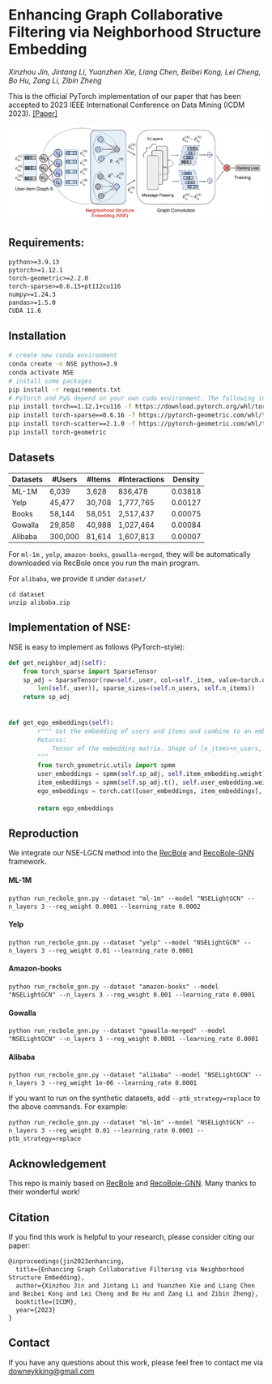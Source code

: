 # Enhancing Graph Collaborative Filtering via Neighborhood Structure Embedding

*Xinzhou Jin, Jintang Li, Yuanzhen Xie, Liang Chen, Beibei Kong, Lei Cheng, Bo Hu, Zang Li, Zibin Zheng*

This is the official PyTorch implementation of our paper that has been accepted to 2023 IEEE International Conference on Data Mining (ICDM 2023). [[Paper]](https://ieeexplore.ieee.org/document/10415768)

<img src="./figure/fig.png" alt="fig" style="zoom:100%;" />



## Requirements:

```
python>=3.9.13
pytorch>=1.12.1
torch-geometric>=2.2.0
torch-sparse>=0.6.15+pt112cu116
numpy>=1.24.3
pandas>=1.5.0
CUDA 11.6
```



## Installation

```bash
# create new conda environment
conda create -n NSE python=3.9
conda activate NSE
# install some packages
pip install -r requirements.txt
# PyTorch and PyG depend on your own cuda environment. The following instructions are for CUDA11.6.
pip install torch==1.12.1+cu116 -f https://download.pytorch.org/whl/torch/
pip install torch-sparse==0.6.16 -f https://pytorch-geometric.com/whl/torch-1.12.1+cu116.html
pip install torch-scatter==2.1.0 -f https://pytorch-geometric.com/whl/torch-1.12.1+cu116.html
pip install torch-geometric
```



## Datasets

| Datasets | #Users  | #Items | #Interactions | Density |
| -------- | ------- | ------ | ------------- | ------- |
| ML-1M    | 6,039   | 3,628  | 836,478       | 0.03818 |
| Yelp     | 45,477  | 30,708 | 1,777,765     | 0.00127 |
| Books    | 58,144  | 58,051 | 2,517,437     | 0.00075 |
| Gowalla  | 29,858  | 40,988 | 1,027,464     | 0.00084 |
| Alibaba  | 300,000 | 81,614 | 1,607,813     | 0.00007 |

For `ml-1m` , `yelp`, `amazon-books`, `gowalla-merged`, they will be automatically downloaded via RecBole once you run the main program.

For `alibaba`, we provide it under `dataset/`

```
cd dataset
unzip alibaba.zip
```



## Implementation of NSE:

NSE is easy to implement as follows (PyTorch-style):

```python
def get_neighbor_adj(self):
    from torch_sparse import SparseTensor
    sp_adj = SparseTensor(row=self._user, col=self._item, value=torch.ones(
        len(self._user)), sparse_sizes=(self.n_users, self.n_items))
    return sp_adj


def get_ego_embeddings(self):
        r""" Get the embedding of users and items and combine to an embedding matrix.
        Returns:
            Tensor of the embedding matrix. Shape of [n_items+n_users, embedding_dim]
        """
        from torch_geometric.utils import spmm
        user_embeddings = spmm(self.sp_adj, self.item_embedding.weight).to_dense()
        item_embeddings = spmm(self.sp_adj.t(), self.user_embedding.weight).to_dense()
        ego_embeddings = torch.cat([user_embeddings, item_embeddings], dim=0)

        return ego_embeddings
```



## Reproduction

We integrate our NSE-LGCN method into the [RecBole](https://recbole.io/) and [RecoBole-GNN](https://github.com/RUCAIBox/RecBole-GNN) framework.

#### ML-1M


```
python run_recbole_gnn.py --dataset "ml-1m" --model "NSELightGCN" --n_layers 3 --reg_weight 0.0001 --learning_rate 0.0002
```

#### Yelp


```
python run_recbole_gnn.py --dataset "yelp" --model "NSELightGCN" --n_layers 3 --reg_weight 0.01 --learning_rate 0.0001
```

#### Amazon-books


```
python run_recbole_gnn.py --dataset "amazon-books" --model "NSELightGCN" --n_layers 3 --reg_weight 0.001 --learning_rate 0.0001
```

#### Gowalla


```
python run_recbole_gnn.py --dataset "gowalla-merged" --model "NSELightGCN" --n_layers 3 --reg_weight 0.0001 --learning_rate 0.0001
```

#### Alibaba


```
python run_recbole_gnn.py --dataset "alibaba" --model "NSELightGCN" --n_layers 3 --reg_weight 1e-06 --learning_rate 0.0001
```





If you want to run on the synthetic datasets, add `--ptb_strategy=replace` to the above commands. For example:

```
python run_recbole_gnn.py --dataset "ml-1m" --model "NSELightGCN" --n_layers 3 --reg_weight 0.01 --learning_rate 0.0001 --ptb_strategy=replace
```



## Acknowledgement

This repo is mainly based on [RecBole](https://recbole.io/) and [RecoBole-GNN](https://github.com/RUCAIBox/RecBole-GNN). Many thanks to their wonderful work!



## Citation

If you find this work is helpful to your research, please consider citing our paper:

```
@inproceedings{jin2023enhancing,
  title={Enhancing Graph Collaborative Filtering via Neighborhood Structure Embedding},
  author={Xinzhou Jin and Jintang Li and Yuanzhen Xie and Liang Chen and Beibei Kong and Lei Cheng and Bo Hu and Zang Li and Zibin Zheng},
  booktitle={ICDM},
  year={2023}
}
```



## Contact

If you have any questions about this work, please feel free to contact me via downeykking@gmail.com
